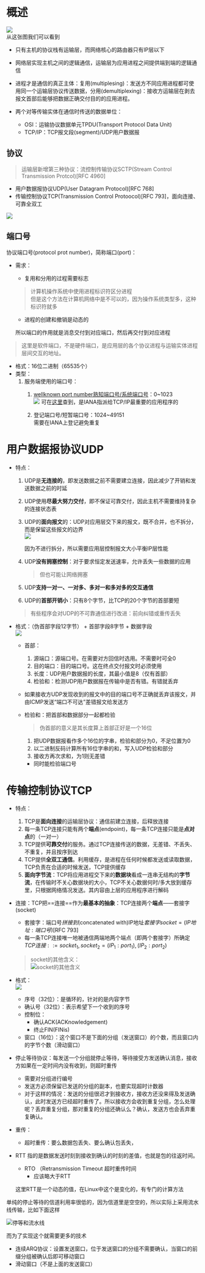 # 概述

![](https://cdn.jsdelivr.net/gh/zweix123/CS-notes@master/resource/Network/逻辑通信.png)  
从这张图我们可以看到
+ 只有主机的协议栈有运输层，而网络核心的路由器只有IP层以下
+ 网络层实现主机之间的逻辑通信，运输层为应用进程之间提供端到端的逻辑通信

+ 进程才是通信的真正主体：复用(multiplesing)：发送方不同应用进程都可使用同一个运输层协议传送数据，分用(demultiplexing)：接收方运输层在剥去报文首部后能够把数据正确交付目的的应用进程。

+ 两个对等传输实体在通信时传送的数据单位：
	+ OSI：运输协议数据单元TPDU(Transport Protocol Data Unit)
	+ TCP/IP：TCP报文段(segment)/UDP用户数据报

## 协议
>运输层新增第三种协议：流控制传输协议SCTP(Stream Control Transmission Protcol)\[RFC 4960\]

+ 用户数据报协议UDP(User Datagram Protocol)\[RFC 768\]
+ 传输控制协议TCP(Transmission Control Protoocol)\[RFC 793\]，面向连接、可靠全双工

![](https://cdn.jsdelivr.net/gh/zweix123/CS-notes@master/resource/Network/应用及其协议.png)

## 端口号

协议端口号(protocol prot number)，简称端口(port)：

+ 需求：
	+ 复用和分用的过程需要标志

	>计算机操作系统中使用进程标识符区分进程  
	>但是这个方法在计算机网络中是不可以的，因为操作系统类型多，这种标识符就多

	+ 进程的创建和撤销是动态的

	所以端口的作用就是消息交付到对应端口，然后再交付到对应进程

>这里是软件端口，不是硬件端口，是应用层的各个协议进程与运输实体进程层间交互的地址。

+ 格式：16位二进制（65535个）
+ 类型：
	1. 服务端使用的端口号：
		1. [wellknown port number熟知端口号/系统端口号](www.iana.org)：0~1023  
			![](https://cdn.jsdelivr.net/gh/zweix123/CS-notes@master/resource/Network/常用的熟知端口号.png)
			可在[这里](www.iana.org)查到，是IANA指派给TCP/IP最重要的应用程序的

		2. 登记端口号/短暂端口号：1024~49151  
			需要在IANA上登记避免重复

# 用户数据报协议UDP

+ 特点：
	1. UDP是**无连接的**，即发送数据之前不需要建立连接，因此减少了开销和发送数据之前的时延
	2. UDP使用**尽最大努力交付**，即不保证可靠交付，因此主机不需要维持复杂的连接状态表
	3. UDP的**面向报文**的：UDP对应用层交下来的报文，既不合并，也不拆分，而是保留这些报文的边界  
		![](https://cdn.jsdelivr.net/gh/zweix123/CS-notes@master/resource/Network/UDP面向报文.png)

		因为不进行拆分，所以需要应用层控制报文大小平衡IP层性能

	4. UDP**没有拥塞控制**：对于要求恒定发送速率，允许丢失一些数据的应用
		>但也可能让网络拥塞

	5. UDP**支持一对一、一对多、多对一和多对多的交互通信**
	6. UDP的**首部开销小**：只有8个字节，比TCP的20个字节的首部要短

	>有些程序会对UDP的不可靠通信进行改进：前向纠错或重传丢失

+ 格式：（伪首部字段12字节） + 首部字段8字节 + 数据字段  
	![](https://cdn.jsdelivr.net/gh/zweix123/CS-notes@master/resource/Network/UDP数据报格式.png)

	+ 首部：
		1. 源端口：源端口号。在需要对方回信时选用。不需要时可全0
		2. 目的端口：目的端口号。这在终点交付报文时必须使用
		3. 长度：UDP用户数据报的长度，其最小值是8（仅有首部）
		4. 检验和：检测UDP用户数据报在传输中是否有错。有错就丢弃

	+ 如果接收方UDP发现收到的报文中的目的端口号不正确就丢弃该报文，并由ICMP发送“端口不可达”差错报文给发送方
	+ 检验和：把首部和数据部分一起都检验
		>伪首部的意义是其长度算上首部正好是一个16位
		1. 把UDP数据报看作多个16位的字串，检验和部分为0，不足位置为0
		2. 以二进制反码计算所有16位字串的和，写入UDP检验和部分
		3. 接收方再次求和，为1则无差错
		+ 同时能检验端口号

# 传输控制协议TCP

+ 特点：
	1. TCP是**面向连接**的运输层协议：通信前建立连接，后释放连接
	2. 每一条TCP连接只能有两个**端点**(endpoint)，每一条TCP连接只能是**点对点**的（一对一）
	3. TCP提供**可靠交付**的服务。通过TCP连接传送的数据，无差错、不丢失、不重复，并且按序到达
	4. TCP提供**全双工通信**。利用缓存，是进程在任何时候都发送或读取数据，TCP负责在合适的时候发送，TCP提供缓存
	5. **面向字节流**：TCP将应用进程交下来的**数据块**看成一连串无结构的**字节流**，在传输时不关心数据块的大小，TCP不关心数据何时/多大放到缓存里，只根据网络情况发送。其内容由上层的应用程序进行解码

+ 连接：TCP把==连接==作为**最基本的抽象**：TCP连接两个**端点**——套接字(socket)
	+ 套接字：端口号*拼接到*(concatenated with)IP地址$套接字socket = (IP地址:端口号)$[RFC 793]
	+ 每一条TCP连接唯一地被通信两端地两个端点（即两个套接字）所确定$TCP连接::={socket_1, socket_2}={(IP_1:port_1), (IP_2:port_2)}$
	>socket的其他含义：  
	>![socket的其他含义](https://cdn.jsdelivr.net/gh/zweix123/CS-notes@master/resource/Network/socket其他含义.png)

+ 格式：  
	![](https://cdn.jsdelivr.net/gh/zweix123/CS-notes@master/resource/Network/TCP首部.png)
	
	+ 序号（32位）：是循环的，针对的是内容字节
	+ 确认号（32位）：表示希望下一个收到的序号
	+ 控制位：
		+ 确认ACK(ACKnowledgement)
		+ 终止FIN(FINis)
	+ 窗口（16位）：这个窗口不是下面的分组（发送窗口）的个数，而且窗口内的字节个数（滑动窗口）
 
+ 停止等待协议：每发送一个分组就停止等待，等待接受方发送确认消息，接收方如果在一定时间内没有收到，则超时重传
	+ 需要对分组进行编号
	+ 发送方必须保留已发送的分组的副本，也要实现超时计数器
	+ 对于这样的情况：发送的分组很迟才到接收方，接收方还没来得及发送确认，此时发送方已经超时重传了。所以接收方会收到重复分组，怎么处理呢？丢弃重复分组，那对重复的分组还确认么？确认，发送方也会丢弃重复确认。

+ 重传：
	+ 超时重传：要么数据包丢失、要么确认包丢失，

+ RTT 指的是数据发送时刻到接收到确认的时刻的差值，也就是包的往返时间。
	+ RTO （Retransmission Timeout 超时重传时间
		+ 应该略大于RTT

	这里RTT是一个动态的值，在Linux中这个是变化的，有专门的计算方法

单纯的停止等待的信道利用率很低的，因为信道里是空空的，所以实际上采用流水线传输，比如下面这样  

![停等和流水线](https://cdn.jsdelivr.net/gh/zweix123/CS-notes@master/resource/Network/停止等待和流水线运输.png)

而为了实现这个就需要更多的技术

+ 连续ARQ协议：设置发送窗口，位于发送窗口的分组不需要确认，当窗口的前缀分组被确认后即可移动窗口
+ 滑动窗口（不是上面的发送窗口）

